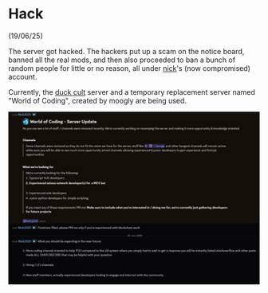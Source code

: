 # Hack

(19/06/25)

The server got hacked. The hackers put up a scam on the notice board, banned all
the real mods, and then also proceeded to ban a bunch of random people for little or
no reason, all under [nick](../users/f-n/nick.md)'s (now compromised) account.

Currently, the [duck cult](duck-cult.md) server and a temporary replacement server
named "World of Coding", created by moogly are being used.

![An announcement hacked nick made](../../assets/images/hacked-nick-announcement.png)
